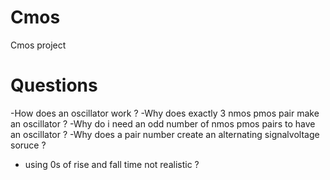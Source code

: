 # Cmos
Cmos project 
# Questions 
-How does an oscillator work ? 
-Why does exactly 3 nmos pmos pair make an oscillator ? 
-Why do i need an odd number of nmos pmos pairs to have an oscillator ? 
-Why does a pair number create an alternating signalvoltage soruce ?
- using 0s of rise and fall time not realistic ? 
